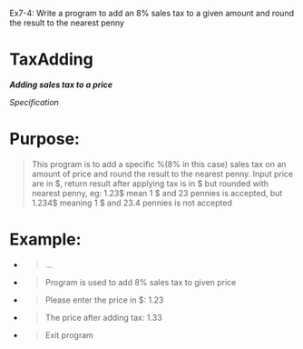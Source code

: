 Ex7-4: Write a program to add an 8% sales tax to a given amount and round the result to
the nearest penny


# TaxAdding

***Adding sales tax to a price***

*Specification*


# Purpose: 
> This program is to add a specific %(8% in this case) sales tax on an amount of price and round the result to the nearest penny. Input price are in $, return result after applying tax is in $ but rounded with nearest penny, eg: 1.23$ mean 1 $ and 23 pennies is accepted, but 1.234$ meaning 1 $ and 23.4 pennies is not accepted


# Example:

- > ...
- > Program is used to add 8% sales tax to given price
- > Please enter the price in $: 1.23
- > The price after adding tax: 1.33
- > Exit program

